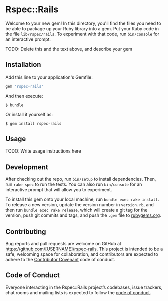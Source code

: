 # Rspec::Rails

Welcome to your new gem! In this directory, you'll find the files you need to be able to package up your Ruby library into a gem. Put your Ruby code in the file `lib/rspec/rails`. To experiment with that code, run `bin/console` for an interactive prompt.

TODO: Delete this and the text above, and describe your gem

## Installation

Add this line to your application's Gemfile:

```ruby
gem 'rspec-rails'
```

And then execute:

    $ bundle

Or install it yourself as:

    $ gem install rspec-rails

## Usage

TODO: Write usage instructions here

## Development

After checking out the repo, run `bin/setup` to install dependencies. Then, run `rake spec` to run the tests. You can also run `bin/console` for an interactive prompt that will allow you to experiment.

To install this gem onto your local machine, run `bundle exec rake install`. To release a new version, update the version number in `version.rb`, and then run `bundle exec rake release`, which will create a git tag for the version, push git commits and tags, and push the `.gem` file to [rubygems.org](https://rubygems.org).

## Contributing

Bug reports and pull requests are welcome on GitHub at https://github.com/[USERNAME]/rspec-rails. This project is intended to be a safe, welcoming space for collaboration, and contributors are expected to adhere to the [Contributor Covenant](http://contributor-covenant.org) code of conduct.

## Code of Conduct

Everyone interacting in the Rspec::Rails project’s codebases, issue trackers, chat rooms and mailing lists is expected to follow the [code of conduct](https://github.com/[USERNAME]/rspec-rails/blob/master/CODE_OF_CONDUCT.md).
